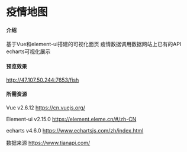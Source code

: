 # 疫情地图

#### 介绍
基于Vue和element-ui搭建的可视化面页 疫情数据调用数据网站上已有的API  echarts可视化展示 
#### 预览效果
http://47.107.50.244:7653/fish
#### 所需资源
Vue v2.6.12 https://cn.vuejs.org/

Element-ui v2.15.0 https://element.eleme.cn/#/zh-CN

echarts v4.6.0  https://www.echartsjs.com/zh/index.html

数据来源   https://www.tianapi.com/